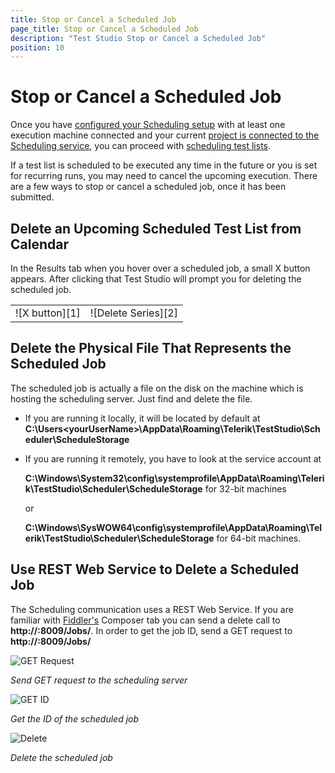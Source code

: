 ```yaml
---
title: Stop or Cancel a Scheduled Job
page_title: Stop or Cancel a Scheduled Job
description: "Test Studio Stop or Cancel a Scheduled Job"
position: 10
---
```

# Stop or Cancel a Scheduled Job

Once you have <a href="/features/scheduling-test-runs/multiple-machines-scheduling-setup/create-scheduling-server#configure-the-test-studio-scheduling-service" target="_blank">configured your Scheduling setup</a> with at least one execution machine connected and your current <a href="/features/scheduling-test-runs/connect-to-scheduling-server#schedule-tests-on-remote-execution-machines" target="_blank">project is connected to the Scheduling service</a>, you can proceed with <a href="/features/scheduling-test-runs/schedule-execution" target="_blank">scheduling test lists</a>.

If a test list is scheduled to be executed any time in the future or you is set for recurring runs, you may need to cancel the upcoming execution. There are a few ways to stop or cancel a scheduled job, once it has been submitted.

## Delete an Upcoming Scheduled Test List from Calendar

In the Results tab when you hover over a scheduled job, a small X button appears. After clicking that Test Studio will prompt you for deleting the scheduled job.

<table id="no-table">
<tr>
<td>![X button][1]</td>
<td>![Delete Series][2]</td>
</tr>
<table>

## Delete the Physical File That Represents the Scheduled Job

The scheduled job is actually a file on the disk on the machine which is hosting the scheduling server. Just find and delete the file.

- If you are running it locally, it will be located by default at **C:\Users\<yourUserName>\AppData\Roaming\Telerik\TestStudio\Scheduler\ScheduleStorage** 

- If you are running it remotely, you have to look at the service account at

   	**C:\Windows\System32\config\systemprofile\AppData\Roaming\Telerik\TestStudio\Scheduler\ScheduleStorage** for 32-bit machines

   	or

   	**C:\Windows\SysWOW64\config\systemprofile\AppData\Roaming\Telerik\TestStudio\Scheduler\ScheduleStorage** for 64-bit machines.

## Use REST Web Service to Delete a Scheduled Job

The Scheduling communication uses a REST Web Service. If you are familiar with <a href="http://www.telerik.com/fiddler" target="_blank">Fiddler's</a> Composer tab you can send a delete call to **http://<yourserver>:8009/Jobs/<jobId>**. In order to get the job ID, send a GET request to **http://<yourserver>:8009/Jobs/**

![GET Request][3]

*Send GET request to the scheduling server*

![GET ID][4]

*Get the ID of the scheduled job*

![Delete][5]

*Delete the scheduled job*

[1]: /img/features/scheduling-test-runs/stop-cancel-scheduled-job/fig1.png
[2]: /img/features/scheduling-test-runs/stop-cancel-scheduled-job/fig2.png
[3]: /img/features/scheduling-test-runs/stop-cancel-scheduled-job/fig3.png
[4]: /img/features/scheduling-test-runs/stop-cancel-scheduled-job/fig4.png
[5]: /img/features/scheduling-test-runs/stop-cancel-scheduled-job/fig5.png
